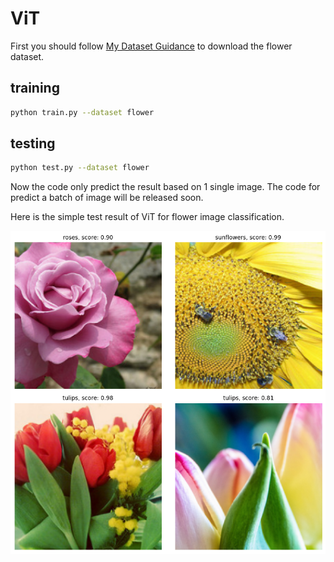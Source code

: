 # ViT #
First you should follow [My Dataset Guidance](https://github.com/tungyen/Deep_learning_CV/tree/master/Dataset) to download the flower dataset.


## training ##
```bash
python train.py --dataset flower
```

## testing ##
```bash
python test.py --dataset flower
```

Now the code only predict the result based on 1 single image. The code for predict a batch of image will be released soon.


Here is the simple test result of ViT for flower image classification.

![image](https://github.com/tungyen/Deep_learning_CV/blob/master/2D_classification/ViT/img/vit_flower.png)